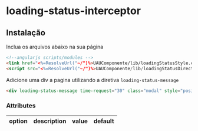 # loading-status-interceptor

## Instalação

Inclua os arquivos abaixo na sua página
```html
<!--angularjs scripts/modules -->
<link href="<%=ResolveUrl("~/")%>UAUComponente/lib/loadingStatusStyle.css" rel="stylesheet" />
<script src="<%=ResolveUrl("~/")%>UAUComponente/lib/loadingStatusDirective.js"></script>
```


Adicione uma div a pagina utilizando a diretiva `loading-status-message`
```html
<div loading-status-message time-request="30" class="modal" style="position:fixed; display:none;">Aguarde...</div>
```

### Attributes

| option | description | value | default |
|---|---|---|---|
